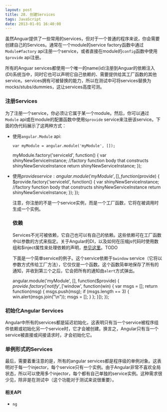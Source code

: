 ```yaml
---
layout: post
title: 28. 创建Services
tags: JavaScript
date: 2013-01-01 16:40:08
---
```


虽然Anguar提供了一些常用的services，但对于一个普通的程序来说，你会需要创建自己的Services。通常在一个module的service factory函数中通过`Module#factory` api注册一个service，或者直接在module的`config`函数中使用`$provide` api注册。

所有的Anguar services都使用一个唯一的name(id)注册到Anguar的依赖注入(DI)系统当中，同时它也可以声明它自己依赖的、需要提供给其工厂函数的其他service。services拥有可被替换的能力，所以在测试中可将services替换为mocks/stubs/dummies，这让services高度可测。

### 注册Services

为了注册一个service，你必须让它属于某一个module。然后，你可以通过`Module` api或在module的配置函数中使用`$provide` service来注册该service。下面的伪代码展示了这两种方式：

*   使用`angular.Module` api:

        var myModule = angular.module('myModule', []);
    myModule.factory('serviceId', function() {
    var shinyNewServiceInstance;
    //factory function body that constructs shinyNewServiceInstance
    return shinyNewServiceInstance;
    });

*   使用$provide service:
    angular.module('myModule', [], function($provide) {
    $provide.factory('serviceId', function() {
      var shinyNewServiceInstance;
      //factory function body that constructs shinyNewServiceInstance
      return shinyNewServiceInstance;
    });
    });

    注意，你注册的不是一个service实例，而是一个工厂函数，它将在被调用时生成一个实例。

    ### 依赖

    Services不光可被依赖，它自己也可以有自己的依赖。这些依赖可在工厂函数中以参数的方式来指定。关于Angular的DI，以及如何在压缩js代码时使用数组和$inject属性来处理依赖的声明，[参见这里](http://shuzu.org:9000/angularjs/books/angular-dev-guide/articles/di)。TODO

    下面是一个简单service的例子。这个service依赖于`$window` service（它将以参数方式传给工厂方法），它仅仅是一个函数。这个函数简单地保存了所有的通知，并收到第三个之后，它会把所有的通知由`alert`方式弹出。

    angular.module('myModule', [], function($provide) {
      $provide.factory('notify', ['$window', function(win) {
        var msgs = [];
        return function(msg) {
          msgs.push(msg);
          if (msgs.length == 3) {
            win.alert(msgs.join("\n"));
            msgs = [];
          }
        };
      }]);
    });

### 初始化Angular Services

Angular中所有的services都是延迟初始化，这表明只有当一个service被程序组件依赖或初始化另一个service时，它才会被创建。换言之，Angular只有当一个service被直接或间接请求时，才会初始化它。

### 单例形式的Services

最后，需要着重注意的是，所有的angular services都是程序级的单例对象。这表明对于每一个injector，每个service只有一个实例。由于Angular非常不喜欢全局状态，所以可以使用多个injector，每个都有自己单独的service实例。这种需求很少见，除非是在测试中（这个功能对于测试来说很重要）。

#### 相关API

*   `ng`
